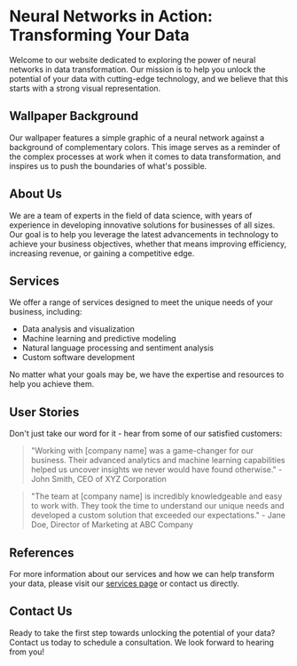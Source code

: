 <!--font:Roboto-->

# Neural Networks in Action: Transforming Your Data

Welcome to our website dedicated to exploring the power of neural networks in data transformation. Our mission is to help you unlock the potential of your data with cutting-edge technology, and we believe that this starts with a strong visual representation.

## Wallpaper Background

Our wallpaper features a simple graphic of a neural network against a background of complementary colors. This image serves as a reminder of the complex processes at work when it comes to data transformation, and inspires us to push the boundaries of what's possible.

## About Us

We are a team of experts in the field of data science, with years of experience in developing innovative solutions for businesses of all sizes. Our goal is to help you leverage the latest advancements in technology to achieve your business objectives, whether that means improving efficiency, increasing revenue, or gaining a competitive edge.

## Services

We offer a range of services designed to meet the unique needs of your business, including:

- Data analysis and visualization
- Machine learning and predictive modeling
- Natural language processing and sentiment analysis
- Custom software development

No matter what your goals may be, we have the expertise and resources to help you achieve them.

## User Stories

Don't just take our word for it - hear from some of our satisfied customers:

> "Working with [company name] was a game-changer for our business. Their advanced analytics and machine learning capabilities helped us uncover insights we never would have found otherwise." - John Smith, CEO of XYZ Corporation

> "The team at [company name] is incredibly knowledgeable and easy to work with. They took the time to understand our unique needs and developed a custom solution that exceeded our expectations." - Jane Doe, Director of Marketing at ABC Company

## References

For more information about our services and how we can help transform your data, please visit our [services page](#services) or contact us directly.

## Contact Us

Ready to take the first step towards unlocking the potential of your data? Contact us today to schedule a consultation. We look forward to hearing from you!

<!--

Write me content for website with wallpaper which alt text is:

"A wallpaper with a simple graphic of a neural network, against a background of complementary colors."

The name/title of the page should not be 1:1 copy of the alt text but rather a real content of the website which is using this wallpaper.

- Use markdown format 
- Start with heading
- Heading should be short and concise
- The content should look like a real website 
- The website should not be about the wallpaper, wallpaper is just a related background
- Heading should be contain work "wallpaper" or "background"
- Include real sections like references, contact, user stories, etc. use things relevant to the page purpose.
- Feel free to use structure like headings, bullets, numbering, blockquotes, paragraphs, horizontal lines, etc.
- You can use formatting like bold or _italic_
- You can include UTF-8 emojis
- Links should be only #hash anchors (and you can refer to the document itself)
- Do not include images


---


# Neural Networks in Action: Transforming Your Data

Welcome to our website dedicated to exploring the power of neural networks in data transformation. Our mission is to help you unlock the potential of your data with cutting-edge technology, and we believe that this starts with a strong visual representation.

## Wallpaper Background

Our wallpaper features a simple graphic of a neural network against a background of complementary colors. This image serves as a reminder of the complex processes at work when it comes to data transformation, and inspires us to push the boundaries of what's possible.

## About Us

We are a team of experts in the field of data science, with years of experience in developing innovative solutions for businesses of all sizes. Our goal is to help you leverage the latest advancements in technology to achieve your business objectives, whether that means improving efficiency, increasing revenue, or gaining a competitive edge.

## Services

We offer a range of services designed to meet the unique needs of your business, including:

- Data analysis and visualization
- Machine learning and predictive modeling
- Natural language processing and sentiment analysis
- Custom software development

No matter what your goals may be, we have the expertise and resources to help you achieve them.

## User Stories

Don't just take our word for it - hear from some of our satisfied customers:

> "Working with [company name] was a game-changer for our business. Their advanced analytics and machine learning capabilities helped us uncover insights we never would have found otherwise." - John Smith, CEO of XYZ Corporation

> "The team at [company name] is incredibly knowledgeable and easy to work with. They took the time to understand our unique needs and developed a custom solution that exceeded our expectations." - Jane Doe, Director of Marketing at ABC Company

## References

For more information about our services and how we can help transform your data, please visit our [services page](#services) or contact us directly.

## Contact Us

Ready to take the first step towards unlocking the potential of your data? Contact us today to schedule a consultation. We look forward to hearing from you!

-->
